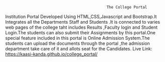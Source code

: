                                                  The College Portal
Institution Portal Developed Using HTML,CSS,Javascript and Bootstrap.It Integrates all the Departments Staff and Students .It is connected to varies web pages of the college taht includes Results ,Faculty login and Student Login.The students can also submit their Assignments by this portal.One special feature included in this portal is Online Admission System.The students can upload the documents through the portal ,the admission department take care of it and allots seat for the Candidates.
Live Link: https://kaasi-kanda.github.io/college_portal/
